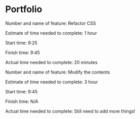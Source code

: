 # Portfolio

Number and name of feature: Refactor CSS

Estimate of time needed to complete: 1 hour

Start time: 9:25

Finish time: 9:45

Actual time needed to complete: 20 minutes

Number and name of feature: Modify the contents

Estimate of time needed to complete: 3 hour

Start time: 9:45

Finish time: N/A

Actual time needed to complete: Still need to add more things!



